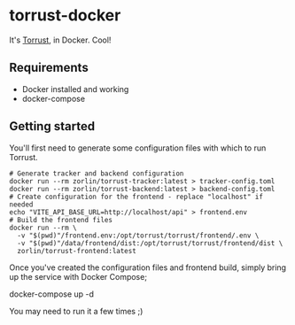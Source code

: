 # torrust-docker

It's [Torrust](https://torrust.com), in Docker. Cool!

## Requirements

* Docker installed and working
* docker-compose

## Getting started

You'll first need to generate some configuration files with which to run Torrust.

```
# Generate tracker and backend configuration
docker run --rm zorlin/torrust-tracker:latest > tracker-config.toml
docker run --rm zorlin/torrust-backend:latest > backend-config.toml
# Create configuration for the frontend - replace "localhost" if needed
echo "VITE_API_BASE_URL=http://localhost/api" > frontend.env
# Build the frontend files
docker run --rm \
  -v "$(pwd)"/frontend.env:/opt/torrust/torrust/frontend/.env \
  -v "$(pwd)"/data/frontend/dist:/opt/torrust/torrust/frontend/dist \
  zorlin/torrust-frontend:latest
```

Once you've created the configuration files and frontend build, simply bring up the service with Docker Compose;

docker-compose up -d

You may need to run it a few times ;)

